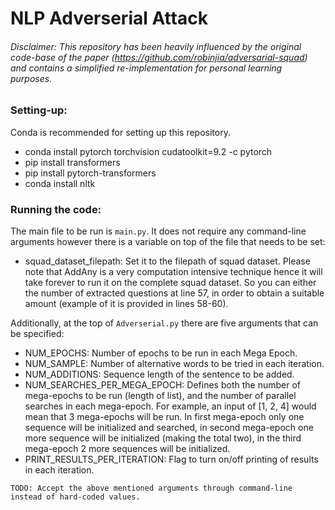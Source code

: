 # NLP Adverserial Attack

###### Disclaimer: This repository has been heavily influenced by the original code-base of the paper (https://github.com/robinjia/adversarial-squad) and contains a simplified re-implementation for personal learning purposes.

### Setting-up:
Conda is recommended for setting up this repository.
-	conda install pytorch torchvision cudatoolkit=9.2 -c pytorch
-	pip install transformers
-	pip install pytorch-transformers
-	conda install nltk

### Running the code:
The main file to be run is ```main.py```. It does not require any command-line arguments however there is a variable on top of the file that needs to be set:
-	squad_dataset_filepath:	Set it to the filepath of squad dataset. Please note that AddAny is a very computation intensive technique hence it will take forever to run it on the complete squad dataset. So you can either the number of extracted questions at line 57, in order to obtain a suitable amount (example of it is provided in lines 58-60).

Additionally, at the top of ```Adverserial.py``` there are five arguments that can be specified:
-	NUM_EPOCHS: Number of epochs to be run in each Mega Epoch.
-	NUM_SAMPLE: Number of alternative words to be tried in each iteration.
-	NUM_ADDITIONS: Sequence length of the sentence to be added.
-	NUM_SEARCHES_PER_MEGA_EPOCH: 
Defines both the number of mega-epochs to be run (length of list), and the number of parallel searches in each mega-epoch. For example, an input of [1, 2, 4] would mean that 3 mega-epochs will be run. In first mega-epoch only one sequence will be initialized and searched, in second mega-epoch one more sequence will be initialized (making the total two), in the third mega-epoch 2 more sequences will be initialized.
-	PRINT_RESULTS_PER_ITERATION: 
Flag to turn on/off printing of results in each iteration.

```TODO: Accept the above mentioned arguments through command-line instead of hard-coded values.```
